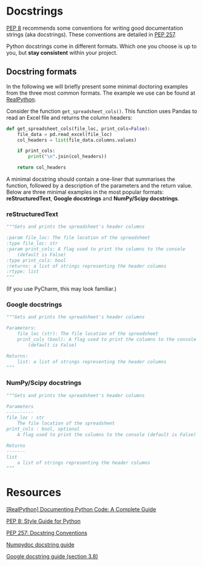# Docstrings

[PEP 8](https://www.python.org/dev/peps/pep-0008/) recommends some conventions for writing good documentation strings (aka docstrings). These conventions are detailed in [PEP 257](https://www.python.org/dev/peps/pep-0257/).

Python docstrings come in different formats. Which one you choose is up to you, but **stay consistent** within your project.

## Docstring formats

In the following we will briefly present some minimal doctoring examples from the three most common formats. The example we use can be found at [RealPython](https://realpython.com/documenting-python-code/#docstring-formats).

Consider the function `get_spreadsheet_cols()`. This function uses Pandas to read an Excel file and returns the column headers:

```python
def get_spreadsheet_cols(file_loc, print_cols=False):
    file_data = pd.read_excel(file_loc)
    col_headers = list(file_data.columns.values)

    if print_cols:
        print("\n".join(col_headers))

    return col_headers
```

A minimal docstring should contain a one-liner that summarises the function, followed by a description of the parameters and the return value. Below are three minimal examples in the most popular formats: **reStructuredText**, **Google docstrings** and **NumPy/Scipy docstrings**.

### reStructuredText

```python
"""Gets and prints the spreadsheet's header columns

:param file_loc: The file location of the spreadsheet
:type file_loc: str
:param print_cols: A flag used to print the columns to the console
    (default is False)
:type print_cols: bool
:returns: a list of strings representing the header columns
:rtype: list
"""
```

(If you use PyCharm, this may look familiar.)

### Google docstrings

```python
"""Gets and prints the spreadsheet's header columns

Parameters:
    file_loc (str): The file location of the spreadsheet
    print_cols (bool): A flag used to print the columns to the console
        (default is False)

Returns:
    list: a list of strings representing the header columns
"""
```

### NumPy/Scipy docstrings

```python
"""Gets and prints the spreadsheet's header columns

Parameters
----------
file_loc : str
    The file location of the spreadsheet
print_cols : bool, optional
    A flag used to print the columns to the console (default is False)

Returns
-------
list
    a list of strings representing the header columns
"""
```



# Resources

[[RealPython] Documenting Python Code: A Complete Guide](https://realpython.com/documenting-python-code/#documenting-your-python-code-base-using-docstrings)

[PEP 8: Style Guide for Python](https://www.python.org/dev/peps/pep-0257/)

[PEP 257: Docstring Conventions](https://www.python.org/dev/peps/pep-0257/)

[Numpydoc docstring guide](https://numpydoc.readthedocs.io/en/latest/format.html)

[Google docstring guide (section 3.8)](https://github.com/google/styleguide/blob/gh-pages/pyguide.md)

